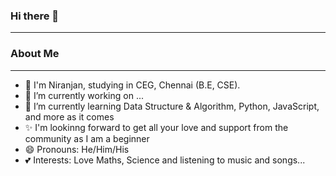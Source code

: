 ### Hi there 👋
_________________________________________________________________________________________________________________________________________________________________________

### About Me
_________________________________________________________________________________________________________________________________________________________________________

- 👀 I'm  Niranjan, studying in CEG, Chennai (B.E, CSE).
- 🔭 I’m currently working on ...
- 🌱 I’m currently learning Data Structure & Algorithm, Python, JavaScript, and more as  it comes
- ✨ I'm lookinng forward to get all your love and support from the community as I am a beginner
- 😄 Pronouns: He/Him/His
- 💕 Interests: Love Maths, Science and listening to music and songs...




















